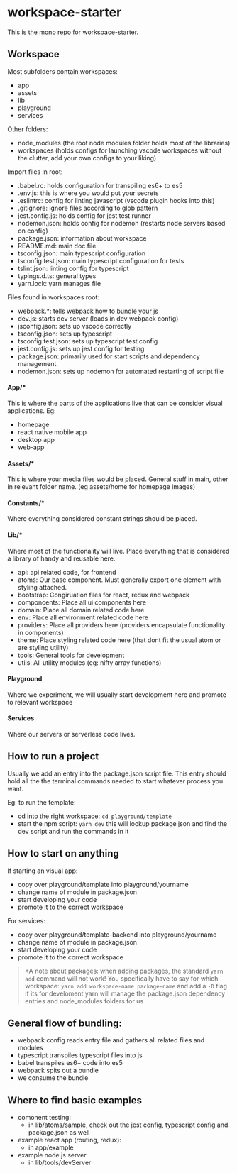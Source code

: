 # workspace-starter

This is the mono repo for workspace-starter.

## Workspace

Most subfolders contain workspaces:

- app
- assets
- lib
- playground
- services

Other folders:

- node_modules (the root node modules folder holds most of the libraries)
- workspaces (holds configs for launching vscode workspaces without the clutter, add your own configs to your liking)

Import files in root:

- .babel.rc: holds configuration for transpiling es6+ to es5
- .env.js: this is where you would put your secrets
- .eslintrc: config for linting javascript (vscode plugin hooks into this)
- .gitignore: ignore files according to glob pattern
- jest.config.js: holds config for jest test runner
- nodemon.json: holds config for nodemon (restarts node servers based on config)
- package.json: information about workspace
- README.md: main doc file
- tsconfig.json: main typescript configuration
- tsconfig.test.json: main typescript configuration for tests
- tslint.json: linting config for typescript
- typings.d.ts: general types
- yarn.lock: yarn manages file

Files found in workspaces root:

- webpack.\*: tells webpack how to bundle your js
- dev.js: starts dev server (loads in dev webpack config)
- jsconfig.json: sets up vscode correctly
- tsconfig.json: sets up typescript
- tsconfig.test.json: sets up typescript test config
- jest.config.js: sets up jest config for testing
- package.json: primarily used for start scripts and dependency management
- nodemon.json: sets up nodemon for automated restarting of script file

#### App/\*

This is where the parts of the applications live that can be consider visual applications.
Eg:

- homepage
- react native mobile app
- desktop app
- web-app

#### Assets/\*

This is where your media files would be placed.
General stuff in main, other in relevant folder name. (eg assets/home for homepage images)

#### Constants/\*

Where everything considered constant strings should be placed.

#### Lib/\*

Where most of the functionality will live.
Place everything that is considered a library of handy and reusable here.

- api: api related code, for frontend
- atoms: Our base component. Must generally export one element with styling attached.
- bootstrap: Congiruation files for react, redux and webpack
- componoents: Place all ui components here
- domain: Place all domain related code here
- env: Place all environment related code here
- providers: Place all providers here (providers encapsulate functionality in components)
- theme: Place styling related code here (that dont fit the usual atom or are styling utility)
- tools: General tools for development
- utils: All utility modules (eg: nifty array functions)

#### Playground

Where we experiment, we will usually start development here and promote to relevant workspace

#### Services

Where our servers or serverless code lives.

## How to run a project

Usually we add an entry into the package.json script file.
This entry should hold all the the terminal commands needed to start whatever process you want.

Eg: to run the template:

- cd into the right workspace: `cd playground/template`
- start the npm script: `yarn dev` this will lookup package json and find the dev script and run the commands in it

## How to start on anything

If starting an visual app:

- copy over playground/template into playground/yourname
- change name of module in package.json
- start developing your code
- promote it to the correct workspace

For services:

- copy over playground/template-backend into playground/yourname
- change name of module in package.json
- start developing your code
- promote it to the correct workspace

> \*A note about packages: when adding packages, the standard `yarn add` command will not work!
> You specifically have to say for which workspace: `yarn add workspace-name package-name` and add a `-D` flag if its for develoment
> yarn will manage the package.json dependency entries and node_modules folders for us

## General flow of bundling:

- webpack config reads entry file and gathers all related files and modules
- typescript transpiles typescript files into js
- babel transpiles es6+ code into es5
- webpack spits out a bundle
- we consume the bundle

## Where to find basic examples

- comonent testing:
  - in lib/atoms/sample, check out the jest config, typescript config and package.json as well
- example react app (routing, redux):
  - in app/example
- example node.js server
  - in lib/tools/devServer

